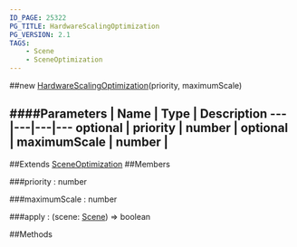 ```yaml
---
ID_PAGE: 25322
PG_TITLE: HardwareScalingOptimization
PG_VERSION: 2.1
TAGS:
    - Scene
    - SceneOptimization
---
```

##new [HardwareScalingOptimization](/classes/HardwareScalingOptimization)(priority, maximumScale)







####Parameters
 | Name | Type | Description
---|---|---|---
optional | priority | number | 
optional | maximumScale | number | 
---

##Extends
 [SceneOptimization](/classes/SceneOptimization)
##Members

###priority : number






###maximumScale : number






###apply : (scene: [Scene](/classes/Scene)) =&gt; boolean




##Methods
